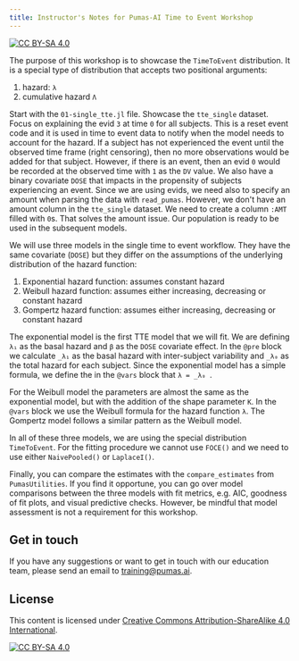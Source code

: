 ```yaml
---
title: Instructor's Notes for Pumas-AI Time to Event Workshop
---
```


[![CC BY-SA 4.0](https://img.shields.io/badge/License-CC%20BY--SA%204.0-lightgrey.svg)](http://creativecommons.org/licenses/by-sa/4.0/)

The purpose of this workshop is to showcase the `TimeToEvent` distribution.
It is a special type of distribution that accepts two positional arguments:

1. hazard: `λ`
1. cumulative hazard `Λ`

Start with the `01-single_tte.jl` file.
Showcase the `tte_single` dataset.
Focus on explaining the evid `3` at time `0` for all subjects.
This is a reset event code and it is used in time to event data to notify when the model needs to account for the hazard.
If a subject has not experienced the event until the observed time frame (right censoring),
then no more observations would be added for that subject.
However, if there is an event, then an evid `0` would be recorded at the observed time with `1` as the `DV` value.
We also have a binary covariate `DOSE` that impacts in the propensity of subjects experiencing an event.
Since we are using evids, we need also to specify an amount when parsing the data with `read_pumas`.
However, we don't have an amount column in the `tte_single` dataset.
We need to create a column `:AMT` filled with `0`s.
That solves the amount issue.
Our population is ready to be used in the subsequent models.

We will use three models in the single time to event workflow.
They have the same covariate (`DOSE`) but they differ on the assumptions of the underlying distribution of the hazard function:

1. Exponential hazard function: assumes constant hazard
1. Weibull hazard function: assumes either increasing, decreasing or constant hazard
1. Gompertz hazard function: assumes either increasing, decreasing or constant hazard

The exponential model is the first TTE model that we will fit.
We are defining `λ₁` as the basal hazard and `β` as the `DOSE` covariate effect.
In the `@pre` block we calculate `_λ₁` as the basal hazard with inter-subject
variability and `_λ₀` as the total hazard for each subject.
Since the exponential model has a simple formula,
we define the in the `@vars` block that `λ = _λ₀ `.

For the Weibull model the parameters are almost the same as the exponential model,
but with the addition of the shape parameter `Κ`.
In the `@vars` block we use the Weibull formula for the hazard function `λ`.
The Gompertz model follows a similar pattern as the Weibull model.

In all of these three models, we are using the special distribution `TimeToEvent`.
For the fitting procedure we cannot use `FOCE()` and we need to use either `NaivePooled()` or `LaplaceI()`.

Finally, you can compare the estimates with the `compare_estimates` from `PumasUtilities`.
If you find it opportune, you can go over model comparisons between the three models with fit metrics, e.g. AIC,
goodness of fit plots, and visual predictive checks.
However, be mindful that model assessment is not a requirement for this workshop.

## Get in touch

If you have any suggestions or want to get in touch with our education team,
please send an email to <training@pumas.ai>.

## License

This content is licensed under [Creative Commons Attribution-ShareAlike 4.0 International](http://creativecommons.org/licenses/by-sa/4.0/).

[![CC BY-SA 4.0](https://licensebuttons.net/l/by-sa/4.0/88x31.png)](http://creativecommons.org/licenses/by-sa/4.0/)
